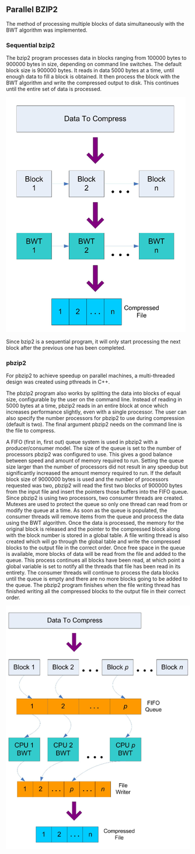 ## Parallel BZIP2
The method of processing multiple blocks of data simultaneously with the BWT algorithm was implemented.

### Sequential bzip2
The bzip2 program processes data in blocks ranging from 100000 bytes to 900000 bytes in size, depending on command line switches. The default block size is 900000 bytes. It reads in data 5000 bytes at a time, until enough data to fill a block is obtained. It then process the block with the BWT algorithm and write the compressed output to disk. This continues until the entire set of data is processed.

![BZIP2 flow diagram](bzip2.png)

Since bzip2 is a sequential program, it will only start processing the next block after the previous one has been completed.

### pbzip2
For pbzip2 to achieve speedup on parallel machines, a multi-threaded design was created using pthreads in C++.

The pbzip2 program also works by splitting the data into blocks of equal size, configurable by the user on the command line. Instead of reading in 5000 bytes at a time, pbzip2 reads in an entire block at once which increases performance slightly, even with a single processor. The user can also specify the number processors for pbzip2 to use during compression (default is two). The final argument pbzip2 needs on the command line is the file to compress.

A FIFO (first in, first out) queue system is used in pbzip2 with a producer/consumer model. The size of the queue is set to the number of processors pbzip2 was configured to use. This gives a good balance between speed and amount of memory required to run. Setting the queue size larger than the number of processors did not result in any speedup but significantly increased the amount memory required to run. If the default block size of 9000000 bytes is used and the number of processors requested was two, pbzip2 will read the first two blocks of 900000 bytes from the input file and insert the pointers those buffers into the FIFO queue. Since pbzip2 is using two processors, two consumer threads are created. Mutexes are used to protect the queue so only one thread can read from or modify the queue at a time. As soon as the queue is populated, the consumer threads will remove items from the queue and process the data using the BWT algorithm. Once the data is processed, the memory for the original block is released and the pointer to the compressed block along with the block number is stored in a global table. A file writing thread is also created which will go through the global table and write the compressed blocks to the output file in the correct order. Once free space in the queue is available, more blocks of data will be read from the file and added to the queue. This process continues all blocks have been read, at which point a global variable is set to notify all the threads that file has been read in its entirety. The consumer threads will continue to process the data blocks until the queue is empty and there are no more blocks going to be added to the queue. The pbzip2 program finishes when the file writing thread has finished writing all the compressed blocks to the output file in their correct order.

![PBZIP2 flow diagram](pbzip2.png)
